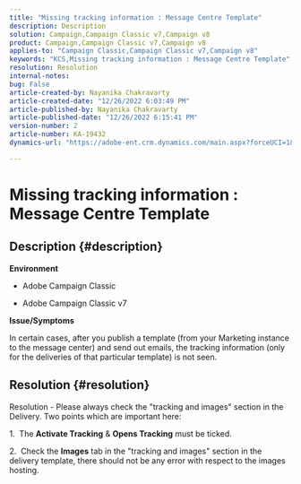 ```yaml
---
title: "Missing tracking information : Message Centre Template"
description: Description
solution: Campaign,Campaign Classic v7,Campaign v8
product: Campaign,Campaign Classic v7,Campaign v8
applies-to: "Campaign Classic,Campaign Classic v7,Campaign v8"
keywords: "KCS,Missing tracking information : Message Centre Template"
resolution: Resolution
internal-notes: 
bug: False
article-created-by: Nayanika Chakravarty
article-created-date: "12/26/2022 6:03:49 PM"
article-published-by: Nayanika Chakravarty
article-published-date: "12/26/2022 6:15:41 PM"
version-number: 2
article-number: KA-19432
dynamics-url: "https://adobe-ent.crm.dynamics.com/main.aspx?forceUCI=1&pagetype=entityrecord&etn=knowledgearticle&id=bfc5e9a0-4785-ed11-81ac-6045bd006b4b"

---
```

# Missing tracking information : Message Centre Template

## Description {#description}


<b>Environment</b>

- Adobe Campaign Classic

- Adobe Campaign Classic v7

<b>Issue/Symptoms</b>

In certain cases, after you publish a template (from your Marketing instance to the message center) and send out emails, the tracking information (only for the deliveries of that particular template) is not seen.


## Resolution {#resolution}


Resolution - Please always check the "tracking and images" section in the Delivery. Two points which are important here:

1.  The <b>Activate Tracking</b> & <b>Opens Tracking</b> must be ticked.

2.  Check the <b>Images</b> tab in the "tracking and images" section in the delivery template, there should not be any error with respect to the images hosting.
